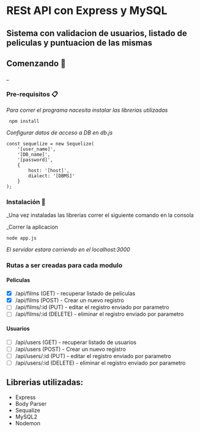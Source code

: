 # RESt API con Express y MySQL
## Sistema con validacion de usuarios, listado de peliculas y puntuacion de las mismas
## Comenzando 🚀

_

### Pre-requisitos 📋

_Para correr el programa nacesita instalar las librerias utilizadas_

```
 npm install
```
_Configurar datos de acceso a DB en db.js_
```
const sequelize = new Sequelize(
    '[user_name]',
    '[DB_name]',
    '[password]',
    {
        host: '[host]',
        dialect: '[DBMS]'
    }
);
```
### Instalación 🔧

_Una vez instaladas las librerias correr el siguiente comando en la consola

_Correr la aplicacion 

```
node app.js
```
_El servidor estara corriendo en el localhost:3000_

### Rutas a ser creadas para cada modulo 
#### Peliculas
- [x] /api/films (GET) - recuperar listado de peliculas 
- [x] /api/films (POST) - Crear un nuevo registro 
- [ ] /api/films/:id (PUT) - editar el registro enviado por parametro 
- [ ] /api/films/:id (DELETE) - eliminar el registro enviado por parametro 

#### Usuarios
- [ ] /api/users (GET) - recuperar listado de usuarios 
- [ ] /api/users (POST) - Crear un nuevo registro 
- [ ] /api/users/:id (PUT) - editar el registro enviado por parametro 
- [ ] /api/users/:id (DELETE) - eliminar el registro enviado por parametro 

## Librerias utilizadas:

 - Express
 - Body Parser
 - Sequalize
 - MySQL2
 - Nodemon